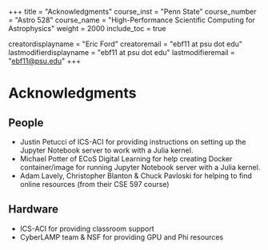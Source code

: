 +++
title = "Acknowledgments"
course_inst = "Penn State"
course_number = "Astro 528"
course_name = "High-Performance Scientific Computing for Astrophysics"
weight = 2000
include_toc = true

creatordisplayname = "Eric Ford"
creatoremail = "ebf11 at psu dot edu"
lastmodifierdisplayname = "ebf11 at psu dot edu"
lastmodifieremail = "ebf11@psu.edu"
+++

# Acknowledgments

## People
  + Justin Petucci of ICS-ACI for providing instructions on setting up the Jupyter Notebook server to work with a Julia kernel.
  + Michael Potter of ECoS Digital Learning for help creating Docker container/image for running Jupyter Notebook server with a Julia kernel.
  + Adam Lavely, Christopher Blanton & Chuck Pavloski for helping to find online resources (from their CSE 597 course)

## Hardware
  + ICS-ACI for providing classroom support
  + CyberLAMP team & NSF for providing GPU and Phi resources
